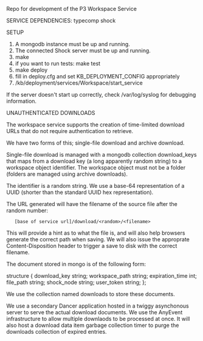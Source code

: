 Repo for development of the P3 Workspace Service

SERVICE DEPENDENCIES:
typecomp
shock

SETUP

1) A mongodb instance must be up and running.
2) The connected Shock server must be up and running.
3) make
4) if you want to run tests: make test
5) make deploy
6) fill in deploy.cfg and set KB_DEPLOYMENT_CONFIG appropriately
7) /kb/deployment/services/Workspace/start_service

If the server doesn't start up correctly, check /var/log/syslog 
for debugging information.

UNAUTHENTICATED DOWNLOADS

The workspace service supports the creation of time-limited download
URLs that do not require authentication to retrieve.

We have two forms of this; single-file download and archive
download. 

Single-file download is managed with a mongodb collection
download_keys that maps from a download key (a long apparently random
string) to a workspace object identifier. The workspace object must
not be a folder (folders are managed using archive downloads).

The identifier is a random string. We use a base-64 representation of
a UUID (shorter than the standard UUID hex representation).

The URL generated will have the filename of the source file after the
random number:

       [base of service url]/download/<random>/<filename>

This will provide a hint as to what the file is, and will also help
browsers generate the correct path when saving. We will also issue
the approprate Content-Disposition header to trigger a save to disk
with the correct filename.

The document stored in mongo is of the following form:

structure {
	download_key string;
	workspace_path string;
	expiration_time int;
	file_path string;
	shock_node string;
	user_token string;
};

We use the collection named downloads to store these documents.

We use a secondary Dancer application hosted in a twiggy asynchonous server
to serve the actual download documents. We use the AnyEvent
infrastructure to allow multiple downlaods to be processed at once. It
will also host a download data item garbage collection timer to purge
the downloads collection of expired entries.

